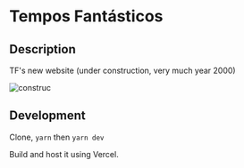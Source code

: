 # Tempos Fantásticos

## Description	

TF's new website (under construction, very much year 2000)

![construc](https://user-images.githubusercontent.com/13950513/110261845-89de5680-7f90-11eb-804f-6f02941756c8.gif)

## Development

Clone, `yarn` then `yarn dev`

Build and host it using Vercel.
